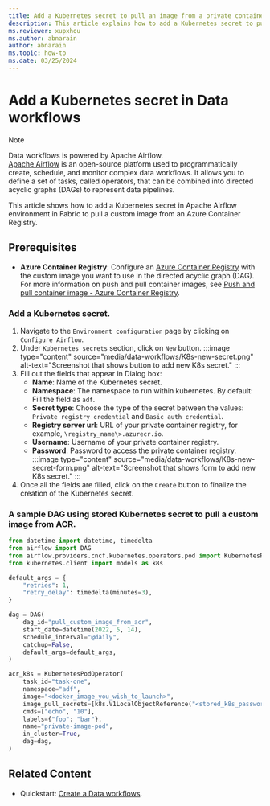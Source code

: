 ```yaml
---
title: Add a Kubernetes secret to pull an image from a private container registry.
description: This article explains how to add a Kubernetes secret to pull a custom image from a private container registry.
ms.reviewer: xupxhou
ms.author: abnarain
author: abnarain
ms.topic: how-to
ms.date: 03/25/2024
---
```


# Add a Kubernetes secret in Data workflows

> [!NOTE]
> Data workflows is powered by Apache Airflow.</br>[Apache Airflow](https://airflow.apache.org/) is an open-source platform used to programmatically create, schedule, and monitor complex data workflows. It allows you to define a set of tasks, called operators, that can be combined into directed acyclic graphs (DAGs) to represent data pipelines.

This article shows how to add a Kubernetes secret in Apache Airflow environment in Fabric to pull a custom image from an Azure Container Registry.

## Prerequisites
- **Azure Container Registry**: Configure an [Azure Container Registry](/azure/container-registry/container-registry-get-started-portal?tabs=azure-cli) with the custom image you want to use in the directed acyclic graph (DAG). For more information on push and pull container images, see [Push and pull container image - Azure Container Registry](/azure/container-registry/container-registry-get-started-docker-cli?tabs=azure-cli).

### Add a Kubernetes secret.

1. Navigate to the `Environment configuration` page by clicking on `Configure Airflow`.
2. Under `Kubernetes secrets` section, click on `New` button.
:::image type="content" source="media/data-workflows/K8s-new-secret.png" alt-text="Screenshot that shows button to add new K8s secret." :::
3. Fill out the fields that appear in Dialog box:
    * <strong>Name</strong>: Name of the Kubernetes secret.
    * <strong>Namespace</strong>: The namespace to run within kubernetes. By default: Fill the field as `adf`.
    * <strong>Secret type</strong>: Choose the type of the secret between the values: `Private registry credential` and `Basic auth credential`.
    * <strong>Registry server url</strong>: URL of your private container registry, for example, ```\registry_name\>.azurecr.io```.
    * <strong>Username</strong>: Username of your private container registry.
    * <strong>Password</strong>: Password to access the private container registry.
:::image type="content" source="media/data-workflows/K8s-new-secret-form.png" alt-text="Screenshot that shows form to add new K8s secret." :::
4. Once all the fields are filled, click on the `Create` button to finalize the creation of the Kubernetes secret.

### A sample DAG using stored Kubernetes secret to pull a custom image from ACR.

```python
from datetime import datetime, timedelta
from airflow import DAG
from airflow.providers.cncf.kubernetes.operators.pod import KubernetesPodOperator
from kubernetes.client import models as k8s

default_args = {
    "retries": 1,
    "retry_delay": timedelta(minutes=3),
}

dag = DAG(
    dag_id="pull_custom_image_from_acr",
    start_date=datetime(2022, 5, 14),
    schedule_interval="@daily",
    catchup=False,
    default_args=default_args,
)

acr_k8s = KubernetesPodOperator(
    task_id="task-one",
    namespace="adf",
    image="<docker_image_you_wish_to_launch>",
    image_pull_secrets=[k8s.V1LocalObjectReference("<stored_k8s_password")],
    cmds=["echo", "10"],
    labels={"foo": "bar"},
    name="private-image-pod",
    in_cluster=True,
    dag=dag,
)

```


## Related Content

* Quickstart: [Create a Data workflows](../data-factory/create-data-workflows.md).
